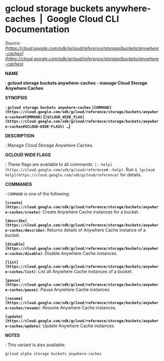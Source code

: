 # gcloud storage buckets anywhere-caches  |  Google Cloud CLI Documentation

*Source: [https://cloud.google.com/sdk/gcloud/reference/storage/buckets/anywhere-caches](https://cloud.google.com/sdk/gcloud/reference/storage/buckets/anywhere-caches)*

**NAME**

: **gcloud storage buckets anywhere-caches - manage Cloud Storage Anywhere Caches**

**SYNOPSIS**

: **`gcloud storage buckets anywhere-caches` `[COMMAND](https://cloud.google.com/sdk/gcloud/reference/storage/buckets/anywhere-caches#COMMAND)` [`[GCLOUD_WIDE_FLAG](https://cloud.google.com/sdk/gcloud/reference/storage/buckets/anywhere-caches#GCLOUD-WIDE-FLAGS) …`]**

**DESCRIPTION**

: Manage Cloud Storage Anywhere Caches.

**GCLOUD WIDE FLAGS**

: These flags are available to all commands: `[--help](https://cloud.google.com/sdk/gcloud/reference#--help)`.
Run `$ [gcloud help](https://cloud.google.com/sdk/gcloud/reference)` for details.

**COMMANDS**

: ``COMMAND`` is one of the following:

**`[create](https://cloud.google.com/sdk/gcloud/reference/storage/buckets/anywhere-caches/create)`**:
Create Anywhere Cache instances for a bucket.

**`[describe](https://cloud.google.com/sdk/gcloud/reference/storage/buckets/anywhere-caches/describe)`**:
Returns details of Anywhere Cache instance of a bucket.

**`[disable](https://cloud.google.com/sdk/gcloud/reference/storage/buckets/anywhere-caches/disable)`**:
Disable Anywhere Cache instances.

**`[list](https://cloud.google.com/sdk/gcloud/reference/storage/buckets/anywhere-caches/list)`**:
List all Anywhere Cache instances of a bucket.

**`[pause](https://cloud.google.com/sdk/gcloud/reference/storage/buckets/anywhere-caches/pause)`**:
Pause Anywhere Cache instances.

**`[resume](https://cloud.google.com/sdk/gcloud/reference/storage/buckets/anywhere-caches/resume)`**:
Resume Anywhere Cache instances.

**`[update](https://cloud.google.com/sdk/gcloud/reference/storage/buckets/anywhere-caches/update)`**:
Update Anywhere Cache instances.

**NOTES**

: This variant is also available:

```
gcloud alpha storage buckets anywhere-caches
```